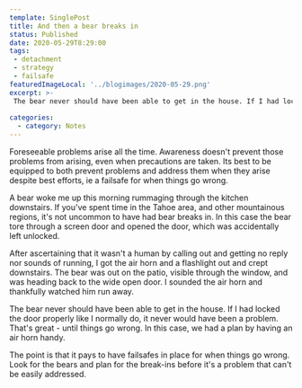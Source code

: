 ---
template: SinglePost
title: And then a bear breaks in 
status: Published
date: 2020-05-29T8:29:00 
tags:
 - detachment - strategy
 - failsafe 
featuredImageLocal: '../blogimages/2020-05-29.png'
excerpt: >- 
 The bear never should have been able to get in the house. If I had locked the door properly like I normally do, it never would have been a problem. That's great - until things go wrong. 
  
categories:
  - category: Notes
---Foreseeable problems arise all the time. Awareness doesn't prevent those problems from arising, even when precautions are taken. Its best to be equipped to both prevent problems and address them when they arise despite best efforts, ie a failsafe for when things go wrong. 

A bear woke me up this morning rummaging through the kitchen downstairs. If you've spent time in the Tahoe area, and other mountainous regions, it's not uncommon to have had bear breaks in. In this case the bear tore through a screen door and opened the door, which was accidentally left unlocked. 

After ascertaining that it wasn't a human by calling out and getting no reply nor sounds of running, I got the air horn and a flashlight out and crept downstairs. The bear was out on the patio, visible through the window, and was heading back to the wide open door. I sounded the air horn and thankfully watched him run away. 

The bear never should have been able to get in the house. If I had locked the door properly like I normally do, it never would have been a problem. That's great - until things go wrong. In this case, we had a plan by having an air horn handy.

The point is that it pays to have failsafes in place for when things go wrong. Look for the bears and plan for the break-ins before it's a problem that can't be easily addressed. 